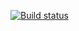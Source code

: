 [![Build status](https://ci.appveyor.com/api/projects/status/4i7v2ulho2ir4h8b?svg=true)](https://ci.appveyor.com/project/EfimovSI/aqa-1-2-api-ci-3)
